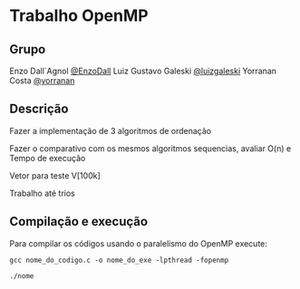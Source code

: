 # Trabalho OpenMP

## Grupo

Enzo Dall`Agnol [@EnzoDall](https://github.com/EnzoDall)
Luiz Gustavo Galeski [@luizgaleski](https://github.com/luizgaleski)
Yorranan Costa [@yorranan](https://github.com/yorranan)


## Descrição
Fazer a implementação de 3 algoritmos de ordenação

Fazer o comparativo com os mesmos algoritmos sequencias, avaliar O(n) e Tempo de execução

Vetor para teste V[100k]

Trabalho até trios

## Compilação e execução

Para compilar os códigos usando o paralelismo do OpenMP execute:

```
gcc nome_do_codigo.c -o nome_do_exe -lpthread -fopenmp
```

```sh
./nome
```
